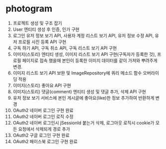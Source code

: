 # photogram

1. 프로젝트 생성 및 구조 잡기
2. User 엔티티 생성 후 인증, 인가 구현 
3. 로그인 유저 정보 보기 API, 사용자 계정 리스트 보기 API, 유저 정보 수정 API, 유저 프로필 사진 등록 API 구현
4. 구독 하기 API, 구독 취소 API, 구독 리스트 보기 API 구현
5. 이미지(스토리) 엔티티 생성, 이미지 리스트 보기 API 구현(구독자가 등록한 것), 프로필 페이지로 접속 했을때 본인이 등록한 이미지 데이터를 같이 가져와 뿌려주게 변경.
6. 이미지 리스트 보기 API 보완 및 ImageRepository에 쿼리 메소드 함수 오버라이딩 적용
7. 이미지(스토리) 좋아요 API 구현
8. 이미지(스토리) 댓글(comment) 엔티티 생성 및 댓글 추가, 삭제 API 구현
9. 유저 정보 보기 서비스에 본인 게시글에 좋아요(like)한 정보 추가하여 반환하게 변경
10. OAuth2 네이버 로그인 구현 완료
11. OAuth2 네이버 로그인 로직 수정
12. OAuth2 네이버 로그인시 jSessionId 붙는거 삭제, 로그아웃 로직시 cookie가 모든 요청에서 삭제되게 경로 추가
13. OAuth2 구글 로그인 구현 완료
14. OAuth2 페이스북 로그인 구현 완료